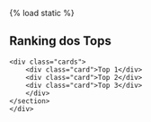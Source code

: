 {% load static %}
<!DOCTYPE html>
<html lang="pt-br">
  <head>
    <title>Ranking</title>
    <link rel="stylesheet" href="{% static 'css/ranking.css' %}">
    <meta charset="utf-8">
  </head>
  <body>
    <div class="container"></div>
    <section id="ranking">
    <h2>Ranking dos Tops </h2>
    
    <div class="cards">
        <div class="card">Top 1</div>
        <div class="card">Top 2</div>
        <div class="card">Top 3</div>
        </div>
    </section>
    </div>
